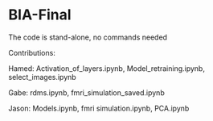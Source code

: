 # BIA-Final

The code is stand-alone, no commands needed

Contributions:

Hamed: Activation_of_layers.ipynb, Model_retraining.ipynb, select_images.ipynb

Gabe: rdms.ipynb, fmri_simulation_saved.ipynb

Jason: Models.ipynb, fmri simulation.ipynb, PCA.ipynb
